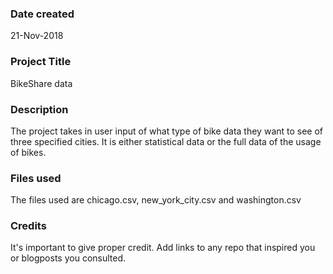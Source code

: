 ### Date created
21-Nov-2018

### Project Title
BikeShare data

### Description
The project takes in user input of what type of bike data they want to see of three specified cities. It is either statistical data or the full data of the usage of bikes.

### Files used
The files used are chicago.csv, new_york_city.csv and washington.csv

### Credits
It's important to give proper credit. Add links to any repo that inspired you or blogposts you consulted.
